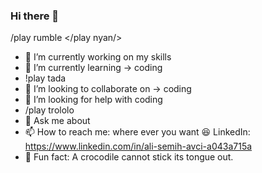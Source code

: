 ### Hi there 👋
/play rumble
</play nyan/>
- 🔭 I’m currently working on my skills 
- 🌱 I’m currently learning -> coding 
- !play tada
- 👯 I’m looking to collaborate on -> coding 
- 🤔 I’m looking for help with coding 
- /play trololo
- 💬 Ask me about 
- 📫 How to reach me: where ever you want :laughing: LinkedIn: https://www.linkedin.com/in/ali-semih-avci-a043a715a
-  🦬 Fun fact: A crocodile cannot stick its tongue out.
<!--
**AliSemihh/AliSemihh** is a ✨ _special_ ✨ repository because its `README.md` (this file) appears on your GitHub profile.

Here are some ideas to get you started:
/play rumble
/play nyan
- 🔭 I’m currently working on my skills 
- 🌱 I’m currently learning -> coding /play tada
- 👯 I’m looking to collaborate on -> coding 
- 🤔 I’m looking for help with coding /play trololo
- 💬 Ask me about 
- 📫 How to reach me: where every you want :laughing: https://www.linkedin.com/in/ali-semih-avci-a043a715a
- 😄 Pronouns: ...
- ⚡ Fun fact: A crocodile cannot stick its tongue out.
😄 Pronouns: ...
-->
